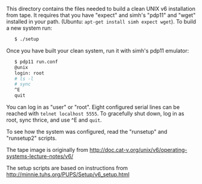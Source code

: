 This directory contains the files needed to build a clean UNIX v6
installation from tape.  It requires that you have "expect" and
simh's "pdp11" and "wget" installed in your path.  (Ubuntu: 
`apt-get install simh expect wget`).  To build a new system run:

```sh
   $ ./setup
```

Once you have built your clean system, run it with simh's pdp11 emulator:

```sh
   $ pdp11 run.conf
   @unix
   login: root
   # ls -l
   # sync
   ^E
   quit
```

You can log in as "user" or "root".  Eight configured serial lines 
can be reached with `telnet localhost 5555`.  To gracefully shut down,
log in as root, sync thrice, and use ^E and `quit`.

To see how the system was configured, read the "runsetup" and
"runsetup2" scripts.  

The tape image is originally from
http://doc.cat-v.org/unix/v6/operating-systems-lecture-notes/v6/

The setup scripts are based on instructions from
http://minnie.tuhs.org/PUPS/Setup/v6_setup.html

